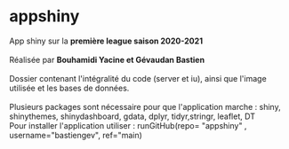 # appshiny
App shiny sur la **première league saison 2020-2021**	
<br/>Réalisée par **Bouhamidi Yacine et Gévaudan Bastien**	
<br/>Dossier contenant l'intégralité du code (server et iu), ainsi que l'image utilisée et les bases de données.  
<br/>Plusieurs packages sont nécessaire pour que l'application marche : shiny, shinythemes, shinydashboard, gdata, dplyr, tidyr,stringr, leaflet, DT
<br/>Pour installer l'application utiliser : runGitHub(repo= "appshiny" , username="bastiengev", ref="main)
